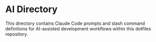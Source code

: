# AI Directory

This directory contains Claude Code prompts and slash command definitions for AI-assisted development workflows within this dotfiles repository.